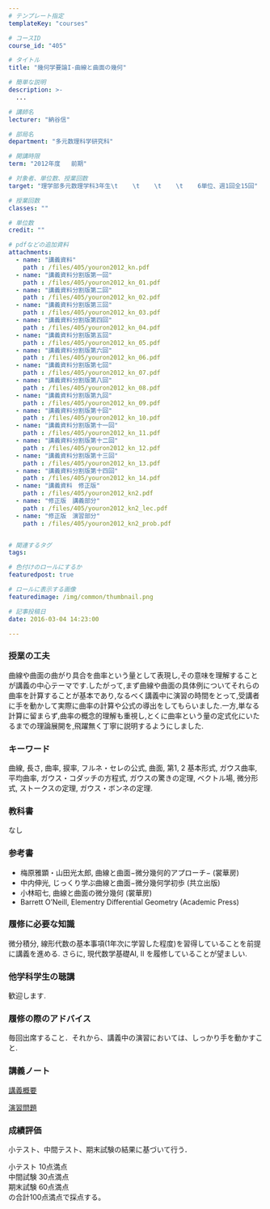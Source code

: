 ```yaml
---
# テンプレート指定
templateKey: "courses"

# コースID
course_id: "405"

# タイトル
title: "幾何学要論I-曲線と曲面の幾何"

# 簡単な説明
description: >-
  ...

# 講師名
lecturer: "納谷信"

# 部局名
department: "多元数理科学研究科"

# 開講時限
term: "2012年度	前期"

# 対象者、単位数、授業回数
target: "理学部多元数理学科3年生\t    \t    \t    \t    6単位、週1回全15回"

# 授業回数
classes: ""

# 単位数
credit: ""

# pdfなどの追加資料
attachments: 
  - name: "講義資料" 
    path : /files/405/youron2012_kn.pdf
  - name: "講義資料分割版第一回" 
    path : /files/405/youron2012_kn_01.pdf
  - name: "講義資料分割版第二回" 
    path : /files/405/youron2012_kn_02.pdf
  - name: "講義資料分割版第三回" 
    path : /files/405/youron2012_kn_03.pdf
  - name: "講義資料分割版第四回" 
    path : /files/405/youron2012_kn_04.pdf
  - name: "講義資料分割版第五回" 
    path : /files/405/youron2012_kn_05.pdf
  - name: "講義資料分割版第六回" 
    path : /files/405/youron2012_kn_06.pdf
  - name: "講義資料分割版第七回" 
    path : /files/405/youron2012_kn_07.pdf
  - name: "講義資料分割版第八回" 
    path : /files/405/youron2012_kn_08.pdf
  - name: "講義資料分割版第九回" 
    path : /files/405/youron2012_kn_09.pdf
  - name: "講義資料分割版第十回" 
    path : /files/405/youron2012_kn_10.pdf
  - name: "講義資料分割版第十一回" 
    path : /files/405/youron2012_kn_11.pdf
  - name: "講義資料分割版第十二回" 
    path : /files/405/youron2012_kn_12.pdf
  - name: "講義資料分割版第十三回" 
    path : /files/405/youron2012_kn_13.pdf
  - name: "講義資料分割版第十四回" 
    path : /files/405/youron2012_kn_14.pdf
  - name: "講義資料　修正版" 
    path : /files/405/youron2012_kn2.pdf
  - name: "修正版　講義部分" 
    path : /files/405/youron2012_kn2_lec.pdf
  - name: "修正版　演習部分" 
    path : /files/405/youron2012_kn2_prob.pdf


# 関連するタグ
tags:

# 色付けのロールにするか
featuredpost: true

# ロールに表示する画像
featuredimage: /img/common/thumbnail.png

# 記事投稿日
date: 2016-03-04 14:23:00

---
```


### 授業の工夫

曲線や曲面の曲がり具合を曲率という量として表現し,その意味を理解することが講義の中心テーマです.したがって,まず曲線や曲面の具体例についてそれらの曲率を計算することが基本であり,なるべく講義中に演習の時間をとって,受講者に手を動かして実際に曲率の計算や公式の導出をしてもらいました.一方,単なる計算に留まらず,曲率の概念的理解も重視し,とくに曲率という量の定式化にいたるまでの理論展開を,飛躍無く丁寧に説明するようにしました.

### キーワード

曲線, 長さ, 曲率, 捩率, フルネ・セレの公式, 曲面, 第1, 2 基本形式, ガウス曲率, 平均曲率, ガウス・コダッチの方程式, ガウスの驚きの定理, ベクトル場, 微分形式, ストークスの定理, ガウス・ボンネの定理. 

### 教科書

なし

### 参考書

  * 梅原雅顕・山田光太郎, 曲線と曲面−微分幾何的アプローチ− (裳華房) 
  * 中内伸光, じっくり学ぶ曲線と曲面−微分幾何学初歩 (共立出版) 
  * 小林昭七, 曲線と曲面の微分幾何 (裳華房) 
  * Barrett O’Neill, Elementry Differential Geometry (Academic Press)

### 履修に必要な知識

微分積分, 線形代数の基本事項(1年次に学習した程度)を習得していることを前提に講義を進める. さらに, 現代数学基礎AI, II を履修していることが望ましい. 

### 他学科学生の聴講

歓迎します.

### 履修の際のアドバイス

毎回出席すること．それから、講義中の演習においては、しっかり手を動かすこと.

### 講義ノート




[講義概要](/files/405/youron2012_kn2_lec.pdf) 


[演習問題](/files/405/youron2012_kn2_prob.pdf) 

### 成績評価

小テスト、中間テスト、期末試験の結果に基づいて行う．

小テスト 10点満点  
中間試験 30点満点  
期末試験 60点満点  
の合計100点満点で採点する。
